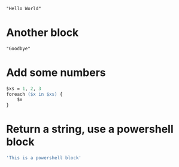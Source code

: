 ```ps
"Hello World"
```

# Another block

```ps
"Goodbye"
```

# Add some numbers

```ps
$xs = 1, 2, 3
foreach ($x in $xs) {
    $x
}
```

# Return a string, use a powershell block

```powershell
'This is a powershell block'
```